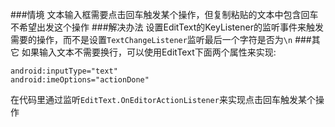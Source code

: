 ###情境
文本输入框需要点击回车触发某个操作，但复制粘贴的文本中包含回车不希望出发这个操作
###解决办法
设置EditText的KeyListener的监听事件来触发需要的操作，而不是设置`TextChangeListener`监听最后一个字符是否为`\n`
###其它
如果输入文本不需要换行，可以使用EditText下面两个属性来实现:

```
android:inputType="text"
android:imeOptions="actionDone"
```
在代码里通过监听`EditText.OnEditorActionListener`来实现点击回车触发某个操作